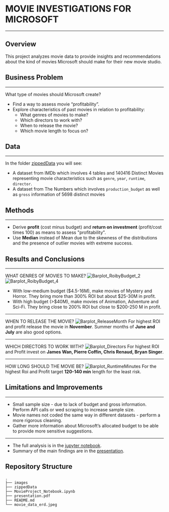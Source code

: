 # MOVIE INVESTIGATIONS FOR MICROSOFT
***
## Overview
This project analyzes movie data to provide insights and recommendations about the kind of movies Microsoft should make for their new movie studio.

## Business Problem
***
What type of movies should Microsoft create?

 * Find a way to assess movie “profitability”.
 * Explore characteristics of past movies in relation to profitability: 
     - What genres of movies to make?
     - Which directors to work with?
     - When to release the movie?
     - Which movie length to focus on?

## Data
***
In the folder [zippedData](https://github.com/erdemiraysu/Movies_EDA_Project1/tree/master/zippedData) you will see:

* A dataset from IMDb which involves 4 tables and 140416 Distinct Movies representing movie characteristics such as `genre`, `year`, `runtime`, `director`.
* A dataset from The Numbers which involves `production_budget` as well as `gross` information of 5698 distinct movies

## Methods
*** 
* Derive **profit** (cost minus budget) and **return on investment** (profit/cost times 100) as means to assess "profitability". 
* Use **Median** instead of Mean due to the skewness of the distributions and the presence of outlier movies with extreme success.

## Results and Conclusions
***
WHAT GENRES OF MOVIES TO MAKE?
![Barplot_RoibyBudget_2](https://user-images.githubusercontent.com/61121277/167764190-3d3c98ea-467d-4f43-af94-1fe03a88f232.png)
![Barplot_RoibyBudget_4](https://user-images.githubusercontent.com/61121277/167764199-a1bfa278-e86c-43ba-ad83-46d8816ec952.png)
* With low-medium budget ($4.5-16M), make movies of Mystery and Horror. They bring more than 300% ROI but about $25-30M in profit.
* With high budget (>$40M), make movies of Animation, Adventure and Sci-Fi. They bring close to 200% ROI but close to $200-250 M in profit.

***
WHEN TO RELEASE THE MOVIE?
![Barplot_ReleaseMonth](https://user-images.githubusercontent.com/61121277/167883905-08beae55-d26d-4bd2-b65f-a32693c1779b.png)
For highest ROI and profit release the movie in **November**. Summer months of **June and July** are also good options. 

***
WHICH DIRECTORS TO WORK WITH?
![Barplot_Directors](https://user-images.githubusercontent.com/61121277/167884337-7af1c31c-3f86-4302-a8ff-86ae26c860b7.png)
For highest ROI and Profit invest on **James Wan, Pierre Coffin, Chris Renaud, Bryan Singer**.

***
HOW LONG SHOULD THE MOVIE BE?
![Barplot_RuntimeMinutes](https://user-images.githubusercontent.com/61121277/167764816-28cd66d8-e0bc-43f1-a5bf-7a8b38f56ce7.png)
For the highest Roi and Profit target **120-140 min** length for the least risk.

## Limitations and Improvements
***
* Small sample size - due to lack of budget and gross information. Perform API calls or wed scraping to increase sample size. 
* Movie names not coded the same way in different datasets - perform a more rigorous cleaning.
* Gather more information about Microsoft’s allocated budget to be able to provide more sensitive suggestions.

***
* The full analysis is in the [jupyter notebook](https://github.com/erdemiraysu/Movies_EDA_Project1/blob/master/MovieProject_Notebook.ipynb). 
* Summary of the main findings are in the [presentation](https://github.com/erdemiraysu/Movies_EDA_Project1/blob/master/Presentation.pdf). 

## Repository Structure
    .
    ├── images 
    ├── zippedData 
    ├── MovieProject_Notebook.ipynb                        
    ├── presentation.pdf                                             
    ├── README.md 
    └── movie_data_erd.jpeg   

